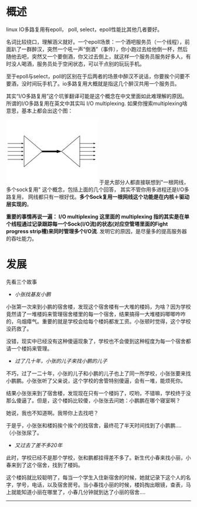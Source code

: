 # 概述

linux IO多路复用有epoll， poll, select，epoll性能比其他几者要好。

名词比较绕口，理解涵义就好。一个epoll场景：一个酒吧服务员（一个线程），前面趴了一群醉汉，突然一个吼一声“倒酒”（事件），你小跑过去给他倒一杯，然后随他去吧，突然又一个要倒酒，你又过去倒上，就这样一个服务员服务好多人，有时没人喝酒，服务员处于空闲状态，可以干点别的玩玩手机。

至于epoll与select，poll的区别在于后两者的场景中醉汉不说话，你要挨个问要不要酒，没时间玩手机了。io多路复用大概就是指这几个醉汉共用一个服务员。

其实“I/O多路复用”这个坑爹翻译可能是这个概念在中文里面如此难理解的原因。所谓的I/O多路复用在英文中其实叫 I/O multiplexing. 如果你搜索multiplexing啥意思，基本上都会出这个图：

![img](assets/20180423164809333.png)
于是大部分人都直接联想到"一根网线，多个sock复用" 这个概念，包括上面的几个回答， 其实不管你用多进程还是I/O多路复用， 网线都只有一根好伐。**多个Sock复用一根网线这个功能是在内核＋驱动层实现的**。

**重要的事情再说一遍： I/O multiplexing 这里面的 multiplexing 指的其实是在单个线程通过记录跟踪每一个Sock(I/O流)的状态(对应空管塔里面的Fight progress strip槽)来同时管理多个I/O流**. 发明它的原因，是尽量多的提高服务器的吞吐能力。

# 发展

先看三个故事



- *小张找基友小鹏*

小张第一次来到小鹏的宿舍楼，发现这个宿舍楼有一大堆的楼妈，为啥？因为学校竟然请了一堆楼妈来管理宿舍楼里的每一个宿舍，结果搞得一大堆楼妈唧唧咋咋的，乌烟瘴气。重要的就是学校会给每个楼妈都发工资。小张顿时觉得，这个学校没药救了。

没错，现实中已经没有这种傻逼现象了，学校也不会傻到这种程度为每一个宿舍都请一个楼妈来管理。



- *过了几十年，小张的儿子来找小鹏的儿子*

不巧，过了一二十年，小张的儿子和小鹏的儿子也上了同一所学校，小张张要来找小鹏鹏。小张张听了父亲说，这个学校的舍管特别傻逼，会有一堆，能烦死你。

结果小张张来到了宿舍楼，发现现在只有一个楼妈了，哎哟，不错嘛，学校终于没那么傻逼了。但是，这个楼妈比较傻，小张张去问她：小鹏鹏在哪个寝室啊？

她说，我也不知道啊。我带你上去找吧？

于是乎，小张张和楼妈挨个挨个的找宿舍，最终花了半天时间找到了小鹏鹏....（小张张尿了。



- *又过去了差不多20年*

此时，学校已经不是那个学校，张和鹏都挂得差不多了。新生代小春来找小丽，小春来到了这个宿舍，找到了楼妈。

这个楼妈就比较聪明了，每当一个学生入住新宿舍的时候，她就记录下这个人的名字，学号，电话，以及宿舍房号。当小春找小丽的时候，楼妈掏出眼镜，查表，马上就能知道小丽在哪里了，小春几分钟就到达了小丽的宿舍....



------

